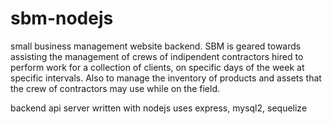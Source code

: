 # sbm-nodejs
small business management website backend. SBM is geared towards assisting the management of crews of indipendent contractors hired to perform work for a collection of clients, on specific days of the week at specific intervals. Also to manage the inventory of products and assets that the crew of contractors may use while on the field.

backend api server written with nodejs
uses express, mysql2, sequelize

